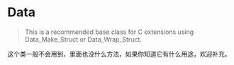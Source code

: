 # Data

> This is a recommended base class for C extensions using Data_Make_Struct or
> Data_Wrap_Struct.

这个类一般不会用到，里面也没什么方法，如果你知道它有什么用途，欢迎补充。

